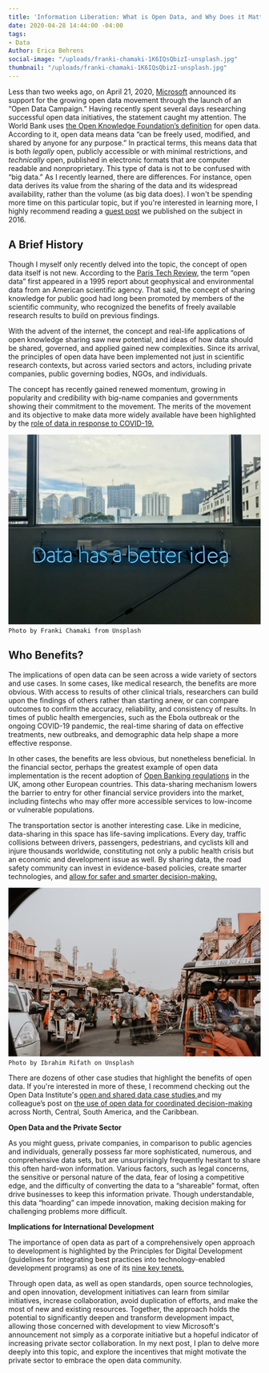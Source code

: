 ```yaml
---
title: 'Information Liberation: What is Open Data, and Why Does it Matter?'
date: 2020-04-28 14:44:00 -04:00
tags:
- Data
Author: Erica Behrens
social-image: "/uploads/franki-chamaki-1K6IQsQbizI-unsplash.jpg"
thumbnail: "/uploads/franki-chamaki-1K6IQsQbizI-unsplash.jpg"
---
```


Less than two weeks ago, on April 21, 2020, [Microsoft](https://blogs.microsoft.com/on-the-issues/2020/04/21/open-data-campaign-divide/) announced its support for the growing open data movement through the launch of an “Open Data Campaign.” Having recently spent several days researching successful open data initiatives, the statement caught my attention. The World Bank uses [the Open Knowledge Foundation’s definition](http://opendatatoolkit.worldbank.org/en/essentials.html) for open data. According to it, open data means data “can be freely used, modified, and shared by anyone for any purpose.” In practical terms, this means data that is both *legally* open, publicly accessible or with minimal restrictions, and *technically* open, published in electronic formats that are computer readable and nonproprietary. This type of data is not to be confused with “big data.” As I recently learned, there are differences. For instance, open data derives its value from the sharing of the data and its widespread availability, rather than the volume (as big data does). I won't be spending more time on this particular topic, but if you're interested in learning more, I highly recommend reading a [guest post](https://dai-global-digital.com/should-big-data-be-open-data.html) we published on the subject in 2016.

<!--more-->

## A Brief History

Though I myself only recently delved into the topic, the concept of open data itself is not new. According to the [Paris Tech Review](http://www.paristechreview.com/2013/03/29/brief-history-open-data/), the term “open data” first appeared in a 1995 report about geophysical and environmental data from an American scientific agency. That said, the concept of sharing knowledge for public good had long been promoted by members of the scientific community, who recognized the benefits of freely available research results to build on previous findings.

With the advent of the internet, the concept and real-life applications of open knowledge sharing saw new potential, and ideas of how data should be shared, governed, and applied gained new complexities. Since its arrival, the principles of open data have been implemented not just in scientific research contexts, but across varied sectors and actors, including private companies, public governing bodies, NGOs, and individuals.

The concept has recently gained renewed momentum, growing in popularity and credibility with big-name companies and governments showing their commitment to the movement. The merits of the movement and its objective to make data more widely available have been highlighted by the [role of data in response to COVID-19.](https://blog.okfn.org/2020/04/16/coronavirus-why-an-open-future-has-never-been-more-important/)

![franki-chamaki-1K6IQsQbizI-unsplash.jpg](/uploads/franki-chamaki-1K6IQsQbizI-unsplash.jpg)`Photo by Franki Chamaki from Unsplash`

## Who Benefits?

The implications of open data can be seen across a wide variety of sectors and use cases. In some cases, like medical research, the benefits are more obvious. With access to results of other clinical trials, researchers can build upon the findings of others rather than starting anew, or can compare outcomes to confirm the accuracy, reliability, and consistency of results. In times of public health emergencies, such as the Ebola outbreak or the ongoing COVID-19 pandemic, the real-time sharing of data on effective treatments, new outbreaks, and demographic data help shape a more effective response.

In other cases, the benefits are less obvious, but nonetheless beneficial. In the financial sector, perhaps the greatest example of open data implementation is the recent adoption of [Open Banking regulations](https://www.openbanking.org.uk/) in the UK, among other European countries. This data-sharing mechanism lowers the barrier to entry for other financial service providers into the market, including fintechs who may offer more accessible services to low-income or vulnerable populations.

The transportation sector is another interesting case. Like in medicine, data-sharing in this space has life-saving implications. Every day, traffic collisions between drivers, passengers, pedestrians, and cyclists kill and injure thousands worldwide, constituting not only a public health crisis but an economic and development issue as well. By sharing data, the road safety community can invest in evidence-based policies, create smarter technologies, and [allow for safer and smarter decision-making.](https://www.togetherforsaferroads.org/)

![ibrahim-rifath-cupT2oSGNJc-unsplash.jpg](/uploads/ibrahim-rifath-cupT2oSGNJc-unsplash.jpg) `Photo by Ibrahim Rifath on Unsplash`

There are dozens of other case studies that highlight the benefits of open data. If you're interested in more of these, I recommend checking out the Open Data Institute's [open and shared data case studies ](https://theodi.org/knowledge-opinion/case-studies/)and my colleague’s post on [the use of open data for coordinated decision-making](https://dai-global-digital.com/the-americas-effort-to-integrate-distribute-and-use-open-data.html) across North, Central, South America, and the Caribbean.

**Open Data and the Private Sector**

As you might guess, private companies, in comparison to public agencies and individuals, generally possess far more sophisticated, numerous, and comprehensive data sets, but are unsurprisingly frequently hesitant to share this often hard-won information. Various factors, such as legal concerns, the sensitive or personal nature of the data, fear of losing a competitive edge, and the difficulty of converting the data to a “shareable” format, often drive businesses to keep this information private. Though understandable, this data “hoarding” can impede innovation, making decision making for challenging problems more difficult.

**Implications for International Development**

The importance of open data as part of a comprehensively open approach to development is highlighted by the Principles for Digital Development (guidelines for integrating best practices into technology-enabled development programs) as one of its [nine key tenets.](https://digitalprinciples.org/principles/)

Through open data, as well as open standards, open source technologies, and open innovation, development initiatives can learn from similar initiatives, increase collaboration, avoid duplication of efforts, and make the most of new and existing resources. Together, the approach holds the potential to significantly deepen and transform development impact, allowing those concerned with development to view Microsoft's announcement not simply as a corporate initiative but a hopeful indicator of increasing private sector collaboration. In my next post, I plan to delve more deeply into this topic, and explore the incentives that might motivate the private sector to embrace the open data community.